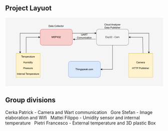 ## Project Layuot
![Alt text](Project%20Layout.png)
## Group divisions
Cerka Patrick - Camera and Wart communication 
&nbsp;
Gore Stefan - Image elaboration and Wifi 
&nbsp;
Mattei Filippo - Umidity sensor and internal temperature 
&nbsp;
Pietri Francesco - External temperature and 3D plastic Box 

